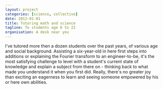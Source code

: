 ```yaml
---
layout: project
categories: [science, collective]
date: 2012-01-01
title: Tutoring math and science
tagline: To students age 6 to 22
organisation: A desk near you
---
```

I've tutored more then a dozen students over the past years, of various age and social background. Assisting a six-year-old in here first steps into additions or explaining the Fourier transform to an engineer-to-be, it's the most satisfying challenge to level with a student's current state of knowledge and explain a subject from there on - thinking back to what made you understand it when you first did. Really, there's no greater joy than exciting an eagerness to learn and seeing someone empowered by his or here own abilities.